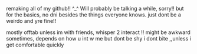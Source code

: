 remaking  all of my github!! ^_^ Will probably be talking a while, sorry!!
but for the basics, no dni besides the things everyone knows. just dont be
a weirdo and yre fine!!

mostly offtab unless im with friends, whisper 2 interact !!
might be awkward sometimes, depends on how u int w me
but dont be shy i dont bite ,,unless i get comfortable quickly
